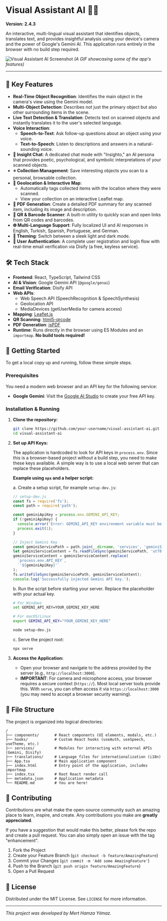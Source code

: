 

# Visual Assistant AI 🤖✨

**Version: 2.4.3**

An interactive, multi-lingual visual assistant that identifies objects, translates text, and provides insightful analysis using your device's camera and the power of Google's Gemini AI. This application runs entirely in the browser with no build step required.

![Visual Assistant AI Screenshot](https://i.imgur.com/gTG9a03.gif)
*(A GIF showcasing some of the app's features)*

---

## 🚀 Key Features

*   **Real-Time Object Recognition**: Identifies the main object in the camera's view using the Gemini model.
*   **Multi-Object Detection**: Describes not just the primary object but also other surrounding items in the scene.
*   **Live Text Detection & Translation**: Detects text on scanned objects and instantly translates it to the user's selected language.
*   **Voice Interaction**:
    *   **Speech-to-Text**: Ask follow-up questions about an object using your voice.
    *   **Text-to-Speech**: Listen to descriptions and answers in a natural-sounding voice.
*   **🧠 Insight Chat**: A dedicated chat mode with "Insighto," an AI persona that provides poetic, psychological, and symbolic interpretations of your scanned objects.
*   **⭐ Collection Management**: Save interesting objects you scan to a personal, browsable collection.
*   **📍 Geolocation & Interactive Map**:
    *   Automatically tags collected items with the location where they were scanned.
    *   View your collection on an interactive Leaflet map.
*   **📄 PDF Generation**: Create a detailed PDF summary for any scanned item, including its image and description.
*   **📱 QR & Barcode Scanner**: A built-in utility to quickly scan and open links from QR codes and barcodes.
*   **🌐 Multi-Language Support**: Fully localized UI and AI responses in English, Turkish, Spanish, Portuguese, and German.
*   **🎨 Theming**: Switch between a sleek light and dark mode.
*   **🔐 User Authentication**: A complete user registration and login flow with real-time email verification via Disify (a free, keyless service).

## 🛠️ Tech Stack

*   **Frontend**: React, TypeScript, Tailwind CSS
*   **AI & Vision**: Google Gemini API (`@google/genai`)
*   **Email Verification**: Disify API
*   **Web APIs**:
    *   Web Speech API (SpeechRecognition & SpeechSynthesis)
    *   Geolocation API
    *   MediaDevices (getUserMedia for camera access)
*   **Mapping**: [Leaflet.js](https://leafletjs.com/)
*   **QR Scanning**: [html5-qrcode](https://github.com/mebjas/html5-qrcode)
*   **PDF Generation**: [jsPDF](https://github.com/parallax/jsPDF)
*   **Runtime**: Runs directly in the browser using ES Modules and an `importmap`. **No build tools required!**

## 🏁 Getting Started

To get a local copy up and running, follow these simple steps.

### Prerequisites

You need a modern web browser and an API key for the following service:

*   **Google Gemini**: Visit the [Google AI Studio](https://aistudio.google.com/app/apikey) to create your free API key.

### Installation & Running

1.  **Clone the repository:**
    ```sh
    git clone https://github.com/your-username/visual-assistant-ai.git
    cd visual-assistant-ai
    ```

2.  **Set up API Keys:**

    The application is hardcoded to look for API keys in `process.env`. Since this is a browser-based project without a build step, you need to make these keys available. A simple way is to use a local web server that can replace these placeholders.

    **Example using `npx` and a helper script:**

    a. Create a setup script, for example `setup-dev.js`:
       ```javascript
       // setup-dev.js
       const fs = require('fs');
       const path = require('path');

       const geminiApiKey = process.env.GEMINI_API_KEY;
       if (!geminiApiKey) {
         console.error('Error: GEMINI_API_KEY environment variable must be set.');
         process.exit(1);
       }

       // Inject Gemini Key
       const geminiServicePath = path.join(__dirname, 'services', 'geminiService.ts');
       let geminiServiceContent = fs.readFileSync(geminiServicePath, 'utf8');
       geminiServiceContent = geminiServiceContent.replace(
         `process.env.API_KEY`,
         `'${geminiApiKey}'`
       );
       fs.writeFileSync(geminiServicePath, geminiServiceContent);
       console.log('Successfully injected Gemini API key.');
       ```
    b. Run the script before starting your server. Replace the placeholder with your actual key.
       ```sh
       # For Windows
       set GEMINI_API_KEY=YOUR_GEMINI_KEY_HERE
       
       # For macOS/Linux
       export GEMINI_API_KEY="YOUR_GEMINI_KEY_HERE"
       
       node setup-dev.js
       ```
    c. Serve the project root:
       ```sh
       npx serve
       ```

3.  **Access the Application:**
    *   Open your browser and navigate to the address provided by the server (e.g., `http://localhost:3000`).
    *   **IMPORTANT**: For camera and microphone access, your browser requires a secure context (`https://`). Most local server tools provide this. With `serve`, you can often access it via `https://localhost:3000` (you may need to accept a browser security warning).

## 📂 File Structure

The project is organized into logical directories:

```
/
├── components/       # React components (UI elements, modals, etc.)
├── hooks/            # Custom React hooks (useAuth, useSpeech, useTheme, etc.)
├── services/         # Modules for interacting with external APIs (Gemini, Disify)
├── translations/     # Language files for internationalization (i18n)
├── App.tsx           # Main application component
├── index.html        # Entry point of the application, includes importmap
├── index.tsx         # Root React render call
├── metadata.json     # Application metadata
└── README.md         # You are here!
```

## 🤝 Contributing

Contributions are what make the open-source community such an amazing place to learn, inspire, and create. Any contributions you make are **greatly appreciated**.

If you have a suggestion that would make this better, please fork the repo and create a pull request. You can also simply open an issue with the tag "enhancement".

1.  Fork the Project
2.  Create your Feature Branch (`git checkout -b feature/AmazingFeature`)
3.  Commit your Changes (`git commit -m 'Add some AmazingFeature'`)
4.  Push to the Branch (`git push origin feature/AmazingFeature`)
5.  Open a Pull Request

## 📄 License

Distributed under the MIT License. See `LICENSE` for more information.

---

_This project was developed by Mert Hamza Yılmaz._